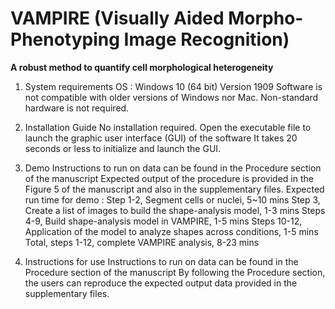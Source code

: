 # VAMPIRE (Visually Aided Morpho-Phenotyping Image Recognition)
**A robust method to quantify cell morphological heterogeneity**

1. System requirements
    OS : Windows 10 (64 bit) Version 1909
    Software is not compatible with older versions of Windows nor Mac.
    Non-standard hardware is not required.
    
2. Installation Guide
    No installation required. Open the executable file to launch the graphic user interface (GUI) of the software
    It takes 20 seconds or less to initialize and launch the GUI.
    
3. Demo
    Instructions to run on data can be found in the Procedure section of the manuscript
    Expected output of the procedure is provided in the Figure 5 of the manuscript and also in the supplementary files.
    Expected run time for demo : 
        Step 1-2, Segment cells or nuclei, 5~10 mins
        Step 3, Create a list of images to build the shape-analysis model, 1-3 mins
        Steps 4-9, Build shape-analysis model in VAMPIRE, 1-5 mins
        Steps 10-12, Application of the model to analyze shapes across conditions, 1-5 mins
        Total, steps 1-12, complete VAMPIRE analysis, 8-23 mins
        
4. Instructions for use
    Instructions to run on data can be found in the Procedure section of the manuscript
    By following the Procedure section, the users can reproduce the expected output data provided in the supplementary files.
